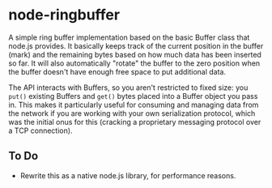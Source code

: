 node-ringbuffer
===============

A simple ring buffer implementation based on the basic Buffer class that node.js
provides.  It basically keeps track of the current position in the buffer (mark)
and the remaining bytes based on how much data has been inserted so far.  It will
also automatically "rotate" the buffer to the zero position when the buffer
doesn't have enough free space to put additional data.

The API interacts with Buffers, so you aren't restricted to fixed size: you `put()`
existing Buffers and `get()` bytes placed into a Buffer object you pass in.  This
makes it particularly useful for consuming and managing data from the network if
you are working with your own serialization protocol, which was the initial onus
for this (cracking a proprietary messaging protocol over a TCP connection).

To Do
-----

* Rewrite this as a native node.js library, for performance reasons.
